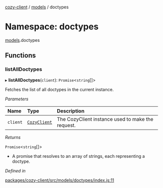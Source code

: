 [cozy-client](../README.md) / [models](models.md) / doctypes

# Namespace: doctypes

[models](models.md).doctypes

## Functions

### listAllDoctypes

▸ **listAllDoctypes**(`client`): `Promise`<`string`\[]>

Fetches the list of all doctypes in the current instance.

*Parameters*

| Name | Type | Description |
| :------ | :------ | :------ |
| `client` | [`CozyClient`](../classes/CozyClient.md) | The CozyClient instance used to make the request. |

*Returns*

`Promise`<`string`\[]>

*   A promise that resolves to an array of strings, each representing a doctype.

*Defined in*

[packages/cozy-client/src/models/doctypes/index.js:11](https://github.com/cozy/cozy-client/blob/master/packages/cozy-client/src/models/doctypes/index.js#L11)

